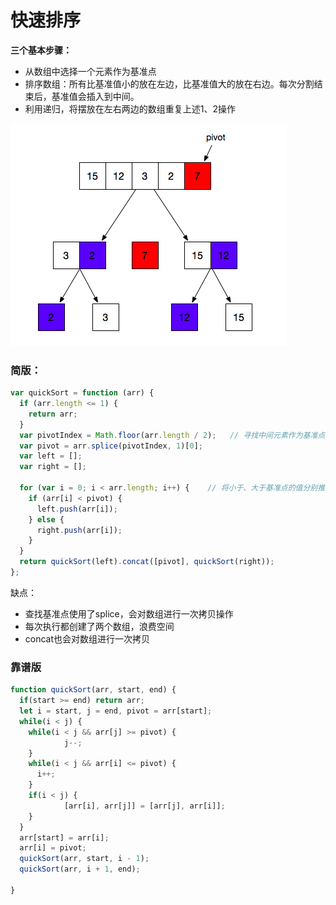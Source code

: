 # 快速排序

**三个基本步骤：**

* 从数组中选择一个元素作为基准点
* 排序数组：所有比基准值小的放在左边，比基准值大的放在右边。每次分割结束后，基准值会插入到中间。
* 利用递归，将摆放在左右两边的数组重复上述1、2操作

![快速排序](img/快速排序.png)

### **简版：**

```javascript
var quickSort = function (arr) {
  if (arr.length <= 1) {
    return arr;
  }
  var pivotIndex = Math.floor(arr.length / 2);   // 寻找中间元素作为基准点
  var pivot = arr.splice(pivotIndex, 1)[0];
  var left = [];
  var right = [];

  for (var i = 0; i < arr.length; i++) {    // 将小于、大于基准点的值分别推入左右两个数组
    if (arr[i] < pivot) {
      left.push(arr[i]);
    } else {
      right.push(arr[i]);
    }
  }
  return quickSort(left).concat([pivot], quickSort(right));
};
```

缺点：

* 查找基准点使用了splice，会对数组进行一次拷贝操作
* 每次执行都创建了两个数组，浪费空间
* concat也会对数组进行一次拷贝

### **靠谱版**

```javascript
function quickSort(arr, start, end) {
  if(start >= end) return arr;
  let i = start, j = end, pivot = arr[start];
  while(i < j) {
    while(i < j && arr[j] >= pivot) {
			j--;
    }
    while(i < j && arr[i] <= pivot) {
      i++;
    }
    if(i < j) {
			[arr[i], arr[j]] = [arr[j], arr[i]];
    }
  }
  arr[start] = arr[i];
  arr[i] = pivot;
  quickSort(arr, start, i - 1);
  quickSort(arr, i + 1, end);
  
}
```

